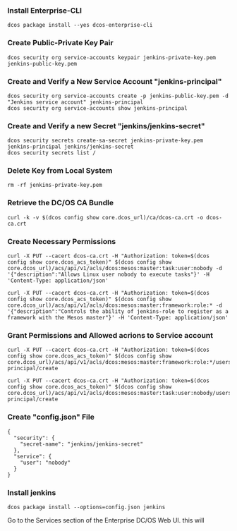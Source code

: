 ### Install Enterprise-CLI
```
dcos package install --yes dcos-enterprise-cli
```

### Create Public-Private Key Pair
```
dcos security org service-accounts keypair jenkins-private-key.pem jenkins-public-key.pem
```

### Create and Verify a New Service Account "jenkins-principal"
```
dcos security org service-accounts create -p jenkins-public-key.pem -d "Jenkins service account" jenkins-principal
dcos security org service-accounts show jenkins-principal
```

### Create and Verify a new Secret "jenkins/jenkins-secret"
```
dcos security secrets create-sa-secret jenkins-private-key.pem jenkins-principal jenkins/jenkins-secret
dcos security secrets list /
```

### Delete Key from Local System
```
rm -rf jenkins-private-key.pem
```

### Retrieve the DC/OS CA Bundle
```
curl -k -v $(dcos config show core.dcos_url)/ca/dcos-ca.crt -o dcos-ca.crt
```

### Create Necessary Permissions
```
curl -X PUT --cacert dcos-ca.crt -H "Authorization: token=$(dcos config show core.dcos_acs_token)" $(dcos config show core.dcos_url)/acs/api/v1/acls/dcos:mesos:master:task:user:nobody -d '{"description":"Allows Linux user nobody to execute tasks"}' -H 'Content-Type: application/json'

curl -X PUT --cacert dcos-ca.crt -H "Authorization: token=$(dcos config show core.dcos_acs_token)" $(dcos config show core.dcos_url)/acs/api/v1/acls/dcos:mesos:master:framework:role:* -d '{"description":"Controls the ability of jenkins-role to register as a framework with the Mesos master"}' -H 'Content-Type: application/json'
```

### Grant Permissions and Allowed acrions to Service account
```
curl -X PUT --cacert dcos-ca.crt -H "Authorization: token=$(dcos config show core.dcos_acs_token)" $(dcos config show core.dcos_url)/acs/api/v1/acls/dcos:mesos:master:framework:role:*/users/jenkins-principal/create

curl -X PUT --cacert dcos-ca.crt -H "Authorization: token=$(dcos config show core.dcos_acs_token)" $(dcos config show core.dcos_url)/acs/api/v1/acls/dcos:mesos:master:task:user:nobody/users/jenkins-principal/create
```

### Create "config.json" File
```
{
  "security": {
    "secret-name": "jenkins/jenkins-secret"
  },
  "service": {
    "user": "nobody"
  }
}
```

### Install jenkins
```
dcos package install --options=config.json jenkins
```
Go to the Services section of the Enterprise DC/OS Web UI.  this will 
